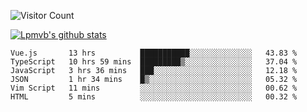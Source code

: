 ![Visitor Count](https://profile-counter.glitch.me/Lpmvb/count.svg)

[![Lpmvb's github stats](https://github-readme-stats.vercel.app/api?username=lpmvb&show_icons=true&title_color=fff&icon_color=79ff97&text_color=9f9f9f&bg_color=151515)](https://github.com/anuraghazra/github-readme-stats)

<!--
Here are some ideas to get you started:

- 🔭 I’m currently working on ...
- 🌱 I’m currently learning ...
- 👯 I’m looking to collaborate on ...
- 🤔 I’m looking for help with ...
- 💬 Ask me about ...
- 📫 How to reach me: ...
- 😄 Pronouns: ...
- ⚡ Fun fact: ...
-->

<!--START_SECTION:waka-->

```text
Vue.js       13 hrs          ███████████░░░░░░░░░░░░░░   43.83 %
TypeScript   10 hrs 59 mins  █████████▒░░░░░░░░░░░░░░░   37.04 %
JavaScript   3 hrs 36 mins   ███░░░░░░░░░░░░░░░░░░░░░░   12.18 %
JSON         1 hr 34 mins    █▒░░░░░░░░░░░░░░░░░░░░░░░   05.32 %
Vim Script   11 mins         ░░░░░░░░░░░░░░░░░░░░░░░░░   00.62 %
HTML         5 mins          ░░░░░░░░░░░░░░░░░░░░░░░░░   00.32 %
```

<!--END_SECTION:waka-->
